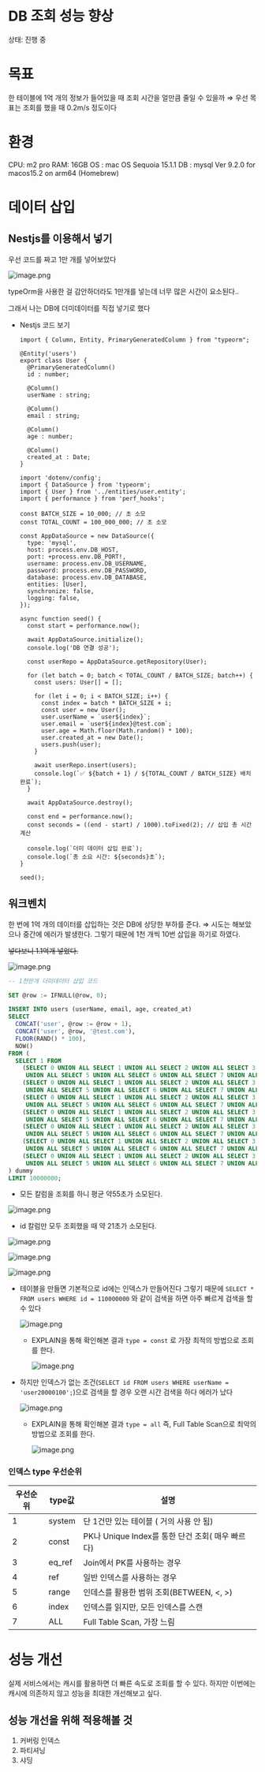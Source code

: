 # DB 조회 성능 향상

상태: 진행 중

# 목표

한 테이블에 1억 개의 정보가 들어있을 때 조회 시간을 얼만큼 줄일 수 있을까
⇒ 우선 목표는 조회를 했을 때 0.2m/s 정도이다

# 환경

CPU: m2 pro
RAM: 16GB
OS : mac OS Sequoia 15.1.1
DB : mysql  Ver 9.2.0 for macos15.2 on arm64 (Homebrew)

# 데이터 삽입

## Nestjs를 이용해서 넣기

우선 코드를 짜고 1만 개를 넣어보았다

![image.png](DB%20%E1%84%8C%E1%85%A9%E1%84%92%E1%85%AC%20%E1%84%89%E1%85%A5%E1%86%BC%E1%84%82%E1%85%B3%E1%86%BC%20%E1%84%92%E1%85%A3%E1%86%BC%E1%84%89%E1%85%A1%E1%86%BC%201bf81d8a13f08004931ee7c77908fdce/image.png)

typeOrm을 사용한 걸 감안하더라도 1만개를 넣는데 너무 많은 시간이 요소된다..

그래서 나는 DB에 더미데이터를 직접 넣기로 했다

- Nestjs 코드 보기
    
    ```tsx
    import { Column, Entity, PrimaryGeneratedColumn } from "typeorm";
    
    @Entity('users')
    export class User {
      @PrimaryGeneratedColumn()
      id : number;
    
      @Column()
      userName : string;
    
      @Column()
      email : string;
    
      @Column()
      age : number;
    
      @Column()
      created_at : Date;
    }
    ```
    
    ```tsx
    import 'dotenv/config';
    import { DataSource } from 'typeorm';
    import { User } from '../entities/user.entity';
    import { performance } from 'perf_hooks';
    
    const BATCH_SIZE = 10_000; // 초 소모
    const TOTAL_COUNT = 100_000_000; // 초 소모
    
    const AppDataSource = new DataSource({
      type: 'mysql',
      host: process.env.DB_HOST,
      port: +process.env.DB_PORT!,
      username: process.env.DB_USERNAME,
      password: process.env.DB_PASSWORD,
      database: process.env.DB_DATABASE,
      entities: [User],
      synchronize: false,
      logging: false,
    });
    
    async function seed() {
      const start = performance.now();
    
      await AppDataSource.initialize();
      console.log('DB 연결 성공');
    
      const userRepo = AppDataSource.getRepository(User);
    
      for (let batch = 0; batch < TOTAL_COUNT / BATCH_SIZE; batch++) {
        const users: User[] = [];
    
        for (let i = 0; i < BATCH_SIZE; i++) {
          const index = batch * BATCH_SIZE + i;
          const user = new User();
          user.userName = `user${index}`;
          user.email = `user${index}@test.com`;
          user.age = Math.floor(Math.random() * 100);
          user.created_at = new Date();
          users.push(user);
        }
    
        await userRepo.insert(users);
        console.log(`✅ ${batch + 1} / ${TOTAL_COUNT / BATCH_SIZE} 배치 완료`);
      }
    
      await AppDataSource.destroy();
    
      const end = performance.now(); 
      const seconds = ((end - start) / 1000).toFixed(2); // 삽입 총 시간 계산
    
      console.log(`더미 데이터 삽입 완료`);
      console.log(`총 소요 시간: ${seconds}초`);
    }
    
    seed();
    ```
    

## 워크벤치

한 번에 1억 개의 데이터를 삽입하는 것은 DB에 상당한 부하를 준다.
    ⇒ 시도는 해보았으나 중간에 에러가 발생한다.
그렇기 때문에 1천 개씩 10번 삽입을 하기로 하였다.

~~넣다보니 1.1억개 넣었다.~~

![image.png](DB%20%E1%84%8C%E1%85%A9%E1%84%92%E1%85%AC%20%E1%84%89%E1%85%A5%E1%86%BC%E1%84%82%E1%85%B3%E1%86%BC%20%E1%84%92%E1%85%A3%E1%86%BC%E1%84%89%E1%85%A1%E1%86%BC%201bf81d8a13f08004931ee7c77908fdce/image%201.png)

```sql
-- 1천만개 더미데이터 삽입 코드

SET @row := IFNULL(@row, 0);

INSERT INTO users (userName, email, age, created_at)
SELECT
  CONCAT('user', @row := @row + 1),
  CONCAT('user', @row, '@test.com'),
  FLOOR(RAND() * 100),
  NOW()
FROM (
  SELECT 1 FROM
    (SELECT 0 UNION ALL SELECT 1 UNION ALL SELECT 2 UNION ALL SELECT 3 UNION ALL SELECT 4
     UNION ALL SELECT 5 UNION ALL SELECT 6 UNION ALL SELECT 7 UNION ALL SELECT 8 UNION ALL SELECT 9) a,
    (SELECT 0 UNION ALL SELECT 1 UNION ALL SELECT 2 UNION ALL SELECT 3 UNION ALL SELECT 4
     UNION ALL SELECT 5 UNION ALL SELECT 6 UNION ALL SELECT 7 UNION ALL SELECT 8 UNION ALL SELECT 9) b,
    (SELECT 0 UNION ALL SELECT 1 UNION ALL SELECT 2 UNION ALL SELECT 3 UNION ALL SELECT 4
     UNION ALL SELECT 5 UNION ALL SELECT 6 UNION ALL SELECT 7 UNION ALL SELECT 8 UNION ALL SELECT 9) c,
    (SELECT 0 UNION ALL SELECT 1 UNION ALL SELECT 2 UNION ALL SELECT 3 UNION ALL SELECT 4
     UNION ALL SELECT 5 UNION ALL SELECT 6 UNION ALL SELECT 7 UNION ALL SELECT 8 UNION ALL SELECT 9) d,
    (SELECT 0 UNION ALL SELECT 1 UNION ALL SELECT 2 UNION ALL SELECT 3 UNION ALL SELECT 4
     UNION ALL SELECT 5 UNION ALL SELECT 6 UNION ALL SELECT 7 UNION ALL SELECT 8 UNION ALL SELECT 9) e,
    (SELECT 0 UNION ALL SELECT 1 UNION ALL SELECT 2 UNION ALL SELECT 3 UNION ALL SELECT 4
     UNION ALL SELECT 5 UNION ALL SELECT 6 UNION ALL SELECT 7 UNION ALL SELECT 8 UNION ALL SELECT 9) f,
    (SELECT 0 UNION ALL SELECT 1 UNION ALL SELECT 2 UNION ALL SELECT 3 UNION ALL SELECT 4
     UNION ALL SELECT 5 UNION ALL SELECT 6 UNION ALL SELECT 7 UNION ALL SELECT 8 UNION ALL SELECT 9) g
) dummy
LIMIT 10000000;
```

- 모든 칼럼을 조회를 하니 평균 약55초가 소모된다.

![image.png](DB%20%E1%84%8C%E1%85%A9%E1%84%92%E1%85%AC%20%E1%84%89%E1%85%A5%E1%86%BC%E1%84%82%E1%85%B3%E1%86%BC%20%E1%84%92%E1%85%A3%E1%86%BC%E1%84%89%E1%85%A1%E1%86%BC%201bf81d8a13f08004931ee7c77908fdce/image%202.png)

- id 칼럼만 모두 조회했을 때 약 21초가 소모된다.

![image.png](DB%20%E1%84%8C%E1%85%A9%E1%84%92%E1%85%AC%20%E1%84%89%E1%85%A5%E1%86%BC%E1%84%82%E1%85%B3%E1%86%BC%20%E1%84%92%E1%85%A3%E1%86%BC%E1%84%89%E1%85%A1%E1%86%BC%201bf81d8a13f08004931ee7c77908fdce/image%203.png)

![image.png](DB%20%E1%84%8C%E1%85%A9%E1%84%92%E1%85%AC%20%E1%84%89%E1%85%A5%E1%86%BC%E1%84%82%E1%85%B3%E1%86%BC%20%E1%84%92%E1%85%A3%E1%86%BC%E1%84%89%E1%85%A1%E1%86%BC%201bf81d8a13f08004931ee7c77908fdce/image%204.png)

![image.png](DB%20%E1%84%8C%E1%85%A9%E1%84%92%E1%85%AC%20%E1%84%89%E1%85%A5%E1%86%BC%E1%84%82%E1%85%B3%E1%86%BC%20%E1%84%92%E1%85%A3%E1%86%BC%E1%84%89%E1%85%A1%E1%86%BC%201bf81d8a13f08004931ee7c77908fdce/image%205.png)

- 테이블을 만들면 기본적으로 id에는 인덱스가 만들어진다 그렇기 때문에 
`SELECT * FROM users WHERE id = 110000000` 와 같이 검색을 하면 아주 빠르게 검색을 할 수 있다
    
    ![image.png](DB%20%E1%84%8C%E1%85%A9%E1%84%92%E1%85%AC%20%E1%84%89%E1%85%A5%E1%86%BC%E1%84%82%E1%85%B3%E1%86%BC%20%E1%84%92%E1%85%A3%E1%86%BC%E1%84%89%E1%85%A1%E1%86%BC%201bf81d8a13f08004931ee7c77908fdce/image%206.png)
    
    - EXPLAIN을 통해 확인해본 결과 `type = const` 로 가장 최적의 방법으로 조회를 한다.
        
        ![image.png](DB%20%E1%84%8C%E1%85%A9%E1%84%92%E1%85%AC%20%E1%84%89%E1%85%A5%E1%86%BC%E1%84%82%E1%85%B3%E1%86%BC%20%E1%84%92%E1%85%A3%E1%86%BC%E1%84%89%E1%85%A1%E1%86%BC%201bf81d8a13f08004931ee7c77908fdce/image%207.png)
        
- 하지만 인덱스가 없는 조건(`SELECT id FROM users WHERE userName = 'user20000100';`)으로 
검색을 할 경우 오랜 시간 검색을 하다 에러가 났다
    
    ![image.png](DB%20%E1%84%8C%E1%85%A9%E1%84%92%E1%85%AC%20%E1%84%89%E1%85%A5%E1%86%BC%E1%84%82%E1%85%B3%E1%86%BC%20%E1%84%92%E1%85%A3%E1%86%BC%E1%84%89%E1%85%A1%E1%86%BC%201bf81d8a13f08004931ee7c77908fdce/image%208.png)
    
    - EXPLAIN을 통해 확인해본 결과 `type = all` 
    즉, Full Table Scan으로  최악의 방법으로 조회를 한다.
        
        ![image.png](DB%20%E1%84%8C%E1%85%A9%E1%84%92%E1%85%AC%20%E1%84%89%E1%85%A5%E1%86%BC%E1%84%82%E1%85%B3%E1%86%BC%20%E1%84%92%E1%85%A3%E1%86%BC%E1%84%89%E1%85%A1%E1%86%BC%201bf81d8a13f08004931ee7c77908fdce/image%209.png)
        

### 인덱스 type 우선순위

| 우선순위 | type값 | 설명 |
| --- | --- | --- |
| 1 | system | 단 1건만 있는 테이블 ( 거의 사용 안 됨) |
| 2 | const | PK나 Unique Index를 통한 단건 조회( 매우 빠르다) |
| 3 | eq_ref | Join에서 PK를 사용하는 경우 |
| 4 | ref | 일반 인덱스를 사용하는 경우 |
| 5 | range | 인데스를 활용한 범위 조회(BETWEEN, <, >) |
| 6 | index | 인덱스를 읽지만, 모든 인덱스를 스캔 |
| 7 | ALL | Full Table Scan, 가장 느림 |

# 성능 개선

실제 서비스에서는 캐시를 활용하면 더 빠른 속도로 조회를 할 수 있다.
하지만 이번에는 캐시에 의존하지 않고 성능을 최대한 개선해보고 싶다.

## 성능 개선을 위해 적용해볼 것

1. 커버링 인덱스
2. 파티셔닝
3. 샤딩

